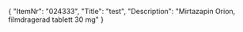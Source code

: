 {
  "ItemNr": "024333",
  "Title": "test",
  "Description": "Mirtazapin Orion, filmdragerad tablett 30 mg"
}